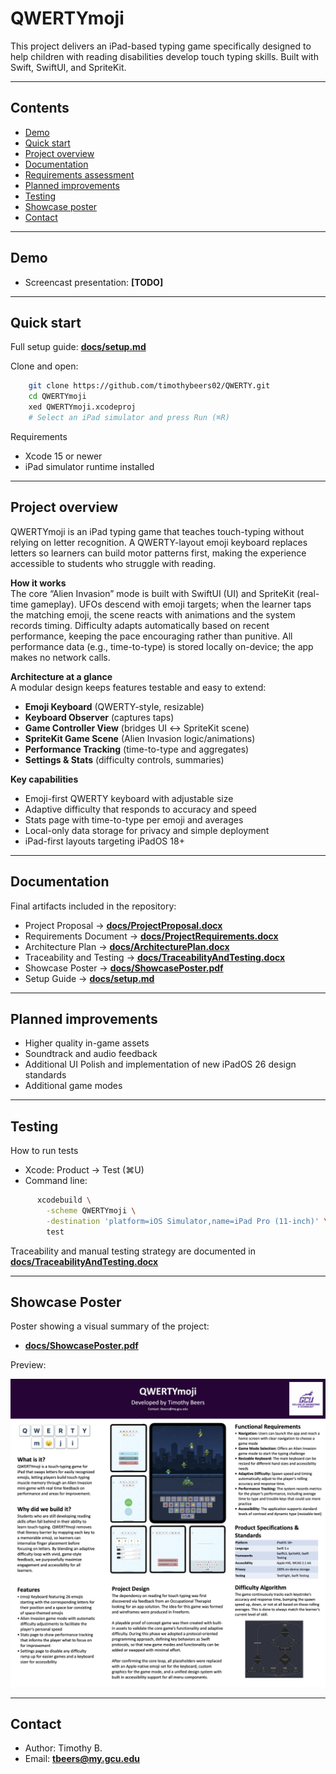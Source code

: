 # QWERTYmoji


This project delivers an iPad-based typing game specifically designed to help children with reading disabilities develop touch typing skills. Built with Swift, SwiftUI, and SpriteKit.

---

## Contents

- [Demo](#demo)
- [Quick start](#quick-start)
- [Project overview](#project-overview)
- [Documentation](#documentation)
- [Requirements assessment](#requirements-assessment)
- [Planned improvements](#planned-improvements)
- [Testing](#testing)
- [Showcase poster](#showcase-poster)
- [Contact](#contact)

---

## Demo

- Screencast presentation: **[TODO]**

---

## Quick start

Full setup guide: **[docs/setup.md](docs/setup.md)**

Clone and open:

```bash
    git clone https://github.com/timothybeers02/QWERTY.git
    cd QWERTYmoji
    xed QWERTYmoji.xcodeproj
    # Select an iPad simulator and press Run (⌘R)
```

Requirements

- Xcode 15 or newer
- iPad simulator runtime installed

---

## Project overview

QWERTYmoji is an iPad typing game that teaches touch-typing without relying on letter recognition. A QWERTY-layout emoji keyboard replaces letters so learners can build motor patterns first, making the experience accessible to students who struggle with reading.

**How it works**  
The core “Alien Invasion” mode is built with SwiftUI (UI) and SpriteKit (real-time gameplay). UFOs descend with emoji targets; when the learner taps the matching emoji, the scene reacts with animations and the system records timing. Difficulty adapts automatically based on recent performance, keeping the pace encouraging rather than punitive. All performance data (e.g., time-to-type) is stored locally on-device; the app makes no network calls.

**Architecture at a glance**  
A modular design keeps features testable and easy to extend:
- **Emoji Keyboard** (QWERTY-style, resizable)
- **Keyboard Observer** (captures taps)
- **Game Controller View** (bridges UI ↔ SpriteKit scene)
- **SpriteKit Game Scene** (Alien Invasion logic/animations)
- **Performance Tracking** (time-to-type and aggregates)
- **Settings & Stats** (difficulty controls, summaries)

**Key capabilities**
- Emoji-first QWERTY keyboard with adjustable size
- Adaptive difficulty that responds to accuracy and speed
- Stats page with time-to-type per emoji and averages
- Local-only data storage for privacy and simple deployment
- iPad-first layouts targeting iPadOS 18+

---

## Documentation

Final artifacts included in the repository:

- Project Proposal → **[docs/ProjectProposal.docx](docs/ProjectProposal.docx)**
- Requirements Document → **[docs/ProjectRequirements.docx](docs/ProjectRequirements.docx)**
- Architecture Plan → **[docs/ArchitecturePlan.docx](docs/ArchitecturePlan.docx)**
- Traceability and Testing → **[docs/TraceabilityAndTesting.docx](docs/TraceabilityAndTesting.docx)**
- Showcase Poster → **[docs/ShowcasePoster.pdf](docs/ShowcasePoster.pdf)**
- Setup Guide → **[docs/setup.md](docs/setup.md)**

---

## Planned improvements

- Higher quality in-game assets
- Soundtrack and audio feedback
- Additional UI Polish and implementation of new iPadOS 26 design standards
- Additional game modes

---

## Testing

How to run tests

- Xcode: Product → Test (⌘U)
- Command line:

```bash
      xcodebuild \
        -scheme QWERTYmoji \
        -destination 'platform=iOS Simulator,name=iPad Pro (11-inch)' \
        test
```

Traceability and manual testing strategy are documented in  
**[docs/TraceabilityAndTesting.docx](docs/TraceabilityAndTesting.docx)**

---

## Showcase Poster

Poster showing a visual summary of the project:

- **[docs/ShowcasePoster.pdf](docs/ShowcasePoster.pdf)**

Preview:

![Showcase Poster PNG](docs/ShowcasePoster.png)

---

## Contact

- Author: Timothy B.
- Email: **tbeers@my.gcu.edu**

